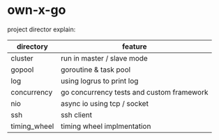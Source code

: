 # own-x-go

project director explain:    

| directory    | feature                                   |
|--------------|-------------------------------------------|
| cluster      | run in master / slave mode                |
| gopool       | goroutine & task pool                     |
| log          | using logrus to print log                 |
| concurrency  | go concurrency tests and custom framework |
| nio          | async io  using tcp / socket              |
| ssh          | ssh client                                |
| timing_wheel | timing wheel implmentation                |